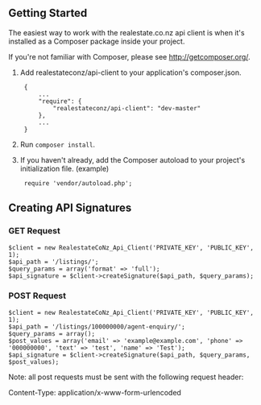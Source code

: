 ## Getting Started ##

The easiest way to work with the realestate.co.nz api client is when it's installed as a
Composer package inside your project. 

If you're not familiar with Composer, please see <http://getcomposer.org/>.

1. Add realestateconz/api-client to your application's composer.json.

        {
            ...
            "require": {
                "realestateconz/api-client": "dev-master"
            },
            ...
        }

2. Run `composer install`.

3. If you haven't already, add the Composer autoload to your project's
   initialization file. (example)

        require 'vendor/autoload.php';

## Creating API Signatures ##
### GET Request ###
````
$client = new RealestateCoNz_Api_Client('PRIVATE_KEY', 'PUBLIC_KEY', 1);
$api_path = '/listings/';
$query_params = array('format' => 'full');
$api_signature = $client->createSignature($api_path, $query_params);
````

### POST Request ###
````
$client = new RealestateCoNz_Api_Client('PRIVATE_KEY', 'PUBLIC_KEY', 1);
$api_path = '/listings/100000000/agent-enquiry/';
$query_params = array();
$post_values = array('email' => 'example@example.com', 'phone' => '000000000', 'text' => 'test', 'name' => 'Test');
$api_signature = $client->createSignature($api_path, $query_params, $post_values);
````
Note: all post requests must be sent with the following request header:

Content-Type: application/x-www-form-urlencoded
